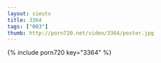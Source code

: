 ```yaml
--- 
layout: sieutv
title: 3364
tags: ["003"]
thumb: http://porn720.net/video/3364/poster.jpg
---
```

{% include porn720 key="3364" %} 
